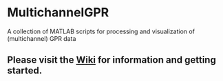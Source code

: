 # MultichannelGPR
A collection of MATLAB scripts for processing and visualization of (multichannel) GPR data

## Please visit the [Wiki](https://github.com/tinawunderlich/MultichannelGPR/wiki) for information and getting started.


